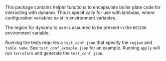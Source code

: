 This package contains helper functions to encapsulate boiler plate code for interacting with dynamo.
This is specifically for use with lambdas, where configuration variables exist in environment variables.

The region for dynamo to use is assumed to be present in the `REGION` environment variable.

Running the tests requires a `test_conf.json` that specify the `region` and `table name`. See `test_conf_exmaple.json` for an example.
Running `apply` will run `terraform` and generate the `test_conf.json`.